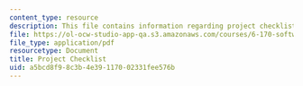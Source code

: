 ```yaml
---
content_type: resource
description: This file contains information regarding project checklist.
file: https://ol-ocw-studio-app-qa.s3.amazonaws.com/courses/6-170-software-studio-spring-2013/a5bcd8f98c3b4e39117002331fee576b_MIT6_170S13_proj-chklst.pdf
file_type: application/pdf
resourcetype: Document
title: Project Checklist
uid: a5bcd8f9-8c3b-4e39-1170-02331fee576b
---
```

